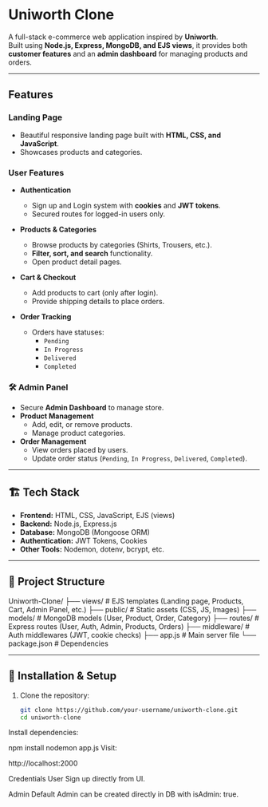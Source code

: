 #   Uniworth Clone

A full-stack e-commerce web application inspired by **Uniworth**.  
Built using **Node.js, Express, MongoDB, and EJS views**, it provides both **customer features** and an **admin dashboard** for managing products and orders.

---

##  Features

###  Landing Page
- Beautiful responsive landing page built with **HTML, CSS, and JavaScript**.
- Showcases products and categories.

###  User Features
- **Authentication**  
  - Sign up and Login system with **cookies** and **JWT tokens**.  
  - Secured routes for logged-in users only.

- **Products & Categories**  
  - Browse products by categories (Shirts, Trousers, etc.).  
  - **Filter, sort, and search** functionality.  
  - Open product detail pages.

- **Cart & Checkout**  
  - Add products to cart (only after login).  
  - Provide shipping details to place orders.

- **Order Tracking**  
  - Orders have statuses:  
    - `Pending`  
    - `In Progress`  
    - `Delivered`  
    - `Completed`

### 🛠 Admin Panel
- Secure **Admin Dashboard** to manage store.  
- **Product Management**  
  - Add, edit, or remove products.  
  - Manage product categories.  
- **Order Management**  
  - View orders placed by users.  
  - Update order status (`Pending`, `In Progress`, `Delivered`, `Completed`).

---

## 🏗️ Tech Stack

- **Frontend:** HTML, CSS, JavaScript, EJS (views)  
- **Backend:** Node.js, Express.js  
- **Database:** MongoDB (Mongoose ORM)  
- **Authentication:** JWT Tokens, Cookies  
- **Other Tools:** Nodemon, dotenv, bcrypt, etc.  

---

## 📂 Project Structure

Uniworth-Clone/
├── views/ # EJS templates (Landing page, Products, Cart, Admin Panel, etc.)
├── public/ # Static assets (CSS, JS, Images)
├── models/ # MongoDB models (User, Product, Order, Category)
├── routes/ # Express routes (User, Auth, Admin, Products, Orders)
├── middleware/ # Auth middlewares (JWT, cookie checks)
├── app.js # Main server file
└── package.json # Dependencies

---

## 🚀 Installation & Setup

1. Clone the repository:
   ```bash
   git clone https://github.com/your-username/uniworth-clone.git
   cd uniworth-clone
Install dependencies:

npm install
nodemon app.js
Visit:

http://localhost:2000

Credentials
User
Sign up directly from UI.

Admin
Default Admin can be created directly in DB with isAdmin: true.

